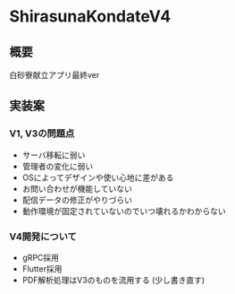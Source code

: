 # ShirasunaKondateV4

## 概要

白砂寮献立アプリ最終ver

## 実装案

### V1, V3の問題点

- サーバ移転に弱い
- 管理者の変化に弱い
- OSによってデザインや使い心地に差がある
- お問い合わせが機能していない
- 配信データの修正がやりづらい
- 動作環境が固定されていないのでいつ壊れるかわからない

### V4開発について

- gRPC採用
- Flutter採用
- PDF解析処理はV3のものを流用する (少し書き直す)
